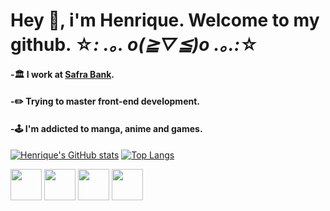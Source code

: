 # Hey 👋, i'm Henrique. Welcome to my github. ☆*: .｡. o(≧▽≦)o .｡.:*☆

#### -🏛️ I work at [Safra Bank](https://safra.com.br).
#### -✏️ Trying to master front-end development.
#### -🕹️ I'm addicted to manga, anime and games.


[![Henrique's GitHub stats](https://github-readme-stats.vercel.app/api?username=albuquerquefs&theme=solarized-light)](https://github.com/anuraghazra/github-readme-stats)
[![Top Langs](https://github-readme-stats.vercel.app/api/top-langs/?username=albuquerquefs)](https://github.com/anuraghazra/github-readme-stats)


<div style="display: inline">
  <img height="50" src="https://cdn.jsdelivr.net/gh/devicons/devicon/icons/angularjs/angularjs-original.svg" />
  <img height="50" src="https://cdn.jsdelivr.net/gh/devicons/devicon/icons/nodejs/nodejs-original.svg" />
  <img height="50" src="https://cdn.jsdelivr.net/gh/devicons/devicon/icons/typescript/typescript-original.svg" />
  <img height="50" src="https://cdn.jsdelivr.net/gh/devicons/devicon/icons/figma/figma-original.svg" />
  
</div>
